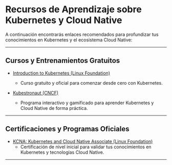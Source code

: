 # Recursos de Aprendizaje sobre Kubernetes y Cloud Native

A continuación encontrarás enlaces recomendados para profundizar tus conocimientos en Kubernetes y el ecosistema Cloud Native:

---

## Cursos y Entrenamientos Gratuitos

- [Introduction to Kubernetes (Linux Foundation)](https://training.linuxfoundation.org/training/introduction-to-kubernetes/)
  - Curso gratuito y oficial para comenzar desde cero con Kubernetes.

- [Kubestronaut (CNCF)](https://www.cncf.io/training/kubestronaut/)
  - Programa interactivo y gamificado para aprender Kubernetes y Cloud Native de forma práctica.

---

## Certificaciones y Programas Oficiales

- [KCNA: Kubernetes and Cloud Native Associate (Linux Foundation)](https://training.linuxfoundation.org/certification/kubernetes-cloud-native-associate/)
  - Certificación de nivel inicial para validar tus conocimientos en Kubernetes y tecnologías Cloud Native.

---
